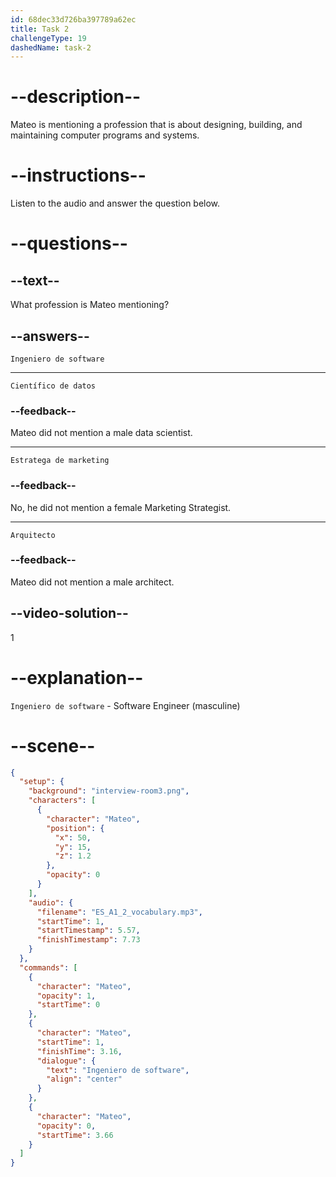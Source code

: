```yaml
---
id: 68dec33d726ba397789a62ec
title: Task 2
challengeType: 19
dashedName: task-2
---
```


<!-- (Audio) Mateo: Ingeniero de software. -->

# --description--

Mateo is mentioning a profession that is about designing, building, and maintaining computer programs and systems.

# --instructions--

Listen to the audio and answer the question below.

# --questions--

## --text--

What profession is Mateo mentioning?

## --answers--

`Ingeniero de software`

---

`Científico de datos`

### --feedback--

Mateo did not mention a male data scientist.  

---

`Estratega de marketing`

### --feedback--

No, he did not mention a female Marketing Strategist. 

---

`Arquitecto`

### --feedback--

Mateo did not mention a male architect.  


## --video-solution--

1

# --explanation--

`Ingeniero de software` - Software Engineer (masculine)

# --scene--

```json
{
  "setup": {
    "background": "interview-room3.png",
    "characters": [
      {
        "character": "Mateo",
        "position": {
          "x": 50,
          "y": 15,
          "z": 1.2
        },
        "opacity": 0
      }
    ],
    "audio": {
      "filename": "ES_A1_2_vocabulary.mp3",
      "startTime": 1,
      "startTimestamp": 5.57,
      "finishTimestamp": 7.73
    }
  },
  "commands": [
    {
      "character": "Mateo",
      "opacity": 1,
      "startTime": 0
    },
    {
      "character": "Mateo",
      "startTime": 1,
      "finishTime": 3.16,
      "dialogue": {
        "text": "Ingeniero de software",
        "align": "center"
      }
    },
    {
      "character": "Mateo",
      "opacity": 0,
      "startTime": 3.66
    }
  ]
}
```

